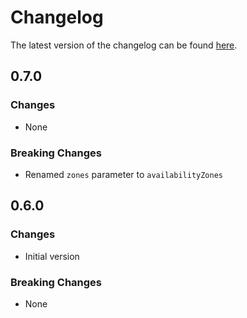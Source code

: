 # Changelog

The latest version of the changelog can be found [here](https://github.com/Azure/bicep-registry-modules/blob/main/avm/res/network/public-ip-prefix/CHANGELOG.md).

## 0.7.0

### Changes

- None

### Breaking Changes

- Renamed `zones` parameter to `availabilityZones`

## 0.6.0

### Changes

- Initial version

### Breaking Changes

- None
